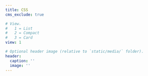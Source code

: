 ```yaml
---
title: CSS
cms_exclude: true

# View.
#   1 = List
#   2 = Compact
#   3 = Card
view: 1

# Optional header image (relative to `static/media/` folder).
header:
  caption: ''
  image: ''
---
```

